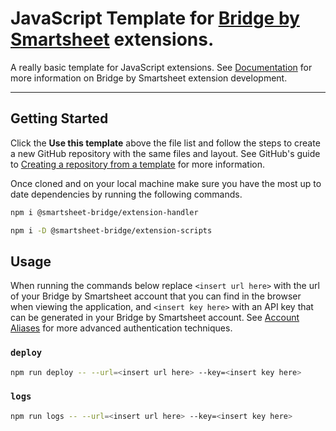 # JavaScript Template for [Bridge by Smartsheet](https://www.smartsheet.com/platform/bridge) extensions.

A really basic template for JavaScript extensions. See [Documentation](https://smartsheet-bridge.github.io/create-bridge-extension/) for more information on Bridge by Smartsheet extension development.

---

## Getting Started

Click the **Use this template** above the file list and follow the steps to create a new GitHub repository with the same files and layout. See GitHub's guide to [Creating a repository from a template](https://docs.github.com/en/github/creating-cloning-and-archiving-repositories/creating-a-repository-on-github/creating-a-repository-from-a-template#creating-a-repository-from-a-template) for more information.

Once cloned and on your local machine make sure you have the most up to date dependencies by running the following commands.

```bash
npm i @smartsheet-bridge/extension-handler
```

```bash
npm i -D @smartsheet-bridge/extension-scripts
```

## Usage

When running the commands below replace `<insert url here>` with the url of your Bridge by Smartsheet account that you can find in the browser when viewing the application, and `<insert key here>` with an API key that can be generated in your Bridge by Smartsheet account. See [Account Aliases](https://www.npmjs.com/package/@smartsheet-bridge/extension-scripts#account-aliases) for more advanced authentication techniques. 


### `deploy`

```bash
npm run deploy -- --url=<insert url here> --key=<insert key here>
```

### `logs`

```bash
npm run logs -- --url=<insert url here> --key=<insert key here>
```


